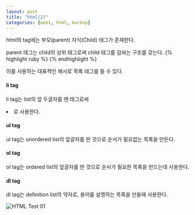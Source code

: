 ```yaml
---
layout: post
title: "html(2)"
categories: [web1, html, markup]
---
```

html의 tag에는 부모(parent) 자식(Child) 태그가 존재한다.

parent 태그는 child의 상위 태그로써 child 태그를 감싸는 구조를 갖는다.
{% highlight ruby %}
<parent>
    <Child>
    </Child>
</Parent>
{% endhighlight %}

이를 사용하는 대표젹인 예시로 목록 태그를 들 수 있다.

#### li tag
li tag는 list의 앞 두글자를 땐 태그로써 <li>로 사용한다.

#### ul tag
ul tag는 unordered list의 앞글자를 딴 것으로 순서가 필요없는 목록을 만든다.

#### ol tag
ol tag는 ordered list의 앞글자를 딴 것으로 순서가 필요한 목록을 만드는데 사용한다.

#### dl tag
dl tag는 definition list의 약자로, 용어를 설명하는 목록을 만들때 사용한다.

![HTML Test 01](https://drive.google.com/uc?export=view&id=1dMoWInZKG0HhRfd9SWwubO7AI5WJ3T40)